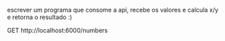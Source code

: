 escrever um programa que consome a api, recebe os valores e calcula x/y e retorna o resultado :)

GET http://localhost:6000/numbers